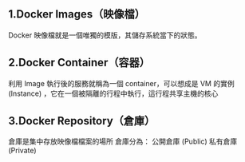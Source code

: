 ## 1.Docker Images（映像檔）
Docker 映像檔就是一個唯獨的模版，其儲存系統當下的狀態。
## 2.Docker Container（容器）
利用 Image 執行後的服務就稱為一個 container，可以想成是 VM 的實例 (Instance) ，它在一個被隔離的行程中執行，這行程共享主機的核心
## 3.Docker Repository（倉庫）
倉庫是集中存放映像檔檔案的場所
倉庫分為：
公開倉庫 (Public)
私有倉庫 (Private)


